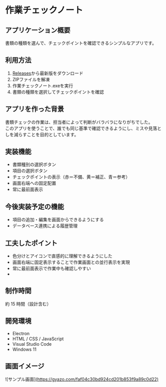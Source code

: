# 作業チェックノート

## アプリケーション概要
書類の種類を選んで、チェックポイントを確認できるシンプルなアプリです。  

## 利用方法
1. [Releases](https://github.com/tensyokuneko/check-note-app/releases)から最新版をダウンロード
2. ZIPファイルを解凍
3. 作業チェックノート.exeを実行
4. 書類の種類を選択してチェックポイントを確認

## アプリを作った背景
書類チェックの作業は、担当者によって判断がバラバラになりがちでした。  
このアプリを使うことで、誰でも同じ基準で確認できるようにし、ミスや見落としを減らすことを目的としています。

## 実装機能
- 書類種別の選択ボタン
- 項目の選択ボタン
- チェックポイントの表示（赤＝不備、黄＝補正、青＝参考）
- 画面右端への固定配置
- 常に最前面表示


## 今後実装予定の機能
- 項目の追加・編集を画面からできるようにする
- データベース連携による履歴管理

## 工夫したポイント
- 色分けとアイコンで直感的に理解できるようにした
- 画面右端に固定表示することで作業画面との並行表示を実現
- 常に最前面表示で作業中も確認しやすい
-

## 制作時間
約 15 時間（設計含む）

## 開発環境
- Electron
- HTML / CSS / JavaScript
- Visual Studio Code
- Windows 11

## 画面イメージ
![サンプル画面][(https://gyazo.com/faf04c30bd924cd201b853f9a89c0d22)](https://gyazo.com/17fdd3e54d04a645b732eed8e195fe84)
